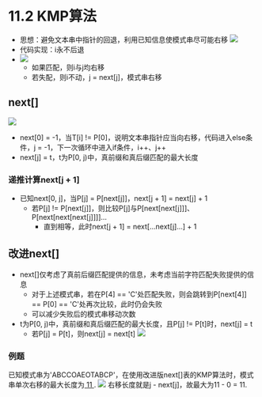 # 11.2 KMP算法
- 思想：避免文本串中指针的回退，利用已知信息使模式串尽可能右移
![](Picture/Pasted%20image%2020241203164708.png)
- 代码实现：i永不后退
- ![](Picture/Pasted%20image%2020241203164619.png)
	- 如果匹配，则i与j均右移
	- 若失配，则i不动，j = next\[j\]，模式串右移
## next\[\]
![](Picture/Pasted%20image%2020241203164402.png)
- next\[0\] = -1，当T\[i\] != P\[0\]，说明文本串指针应当向右移，代码进入else条件，j = -1，下一次循环中进入if条件，i++、j++
- next\[j\] = t，t为P\[0, j)中，真前缀和真后缀匹配的最大长度
### 递推计算next\[j + 1\]
- 已知next\[0, j\]，当P\[j\] = P\[next\[j\]\]，next\[j + 1\] = next\[j\] + 1
	- 若P\[j\] != P\[next\[j\]\]，则比较P\[j\]与P\[next\[next\[j\]\]\]、P\[next\[next\[next\[j\]\]\]\]...
		- 直到相等，此时next\[j + 1\] = next\[...next\[j\]...\] + 1
## 改进next\[\]
- next\[\]仅考虑了真前后缀匹配提供的信息，未考虑当前字符匹配失败提供的信息
	- 对于上述模式串，若在P\[4\] == 'C'处匹配失败，则会跳转到P\[next\[4\]\] == P\[0\] == 'C'处再次比较，此时仍会失败
	- 可以减少失败后的模式串移动次数
- t为P\[0, j)中，真前缀和真后缀匹配的最大长度，且P\[j\] != P\[t\]时，next\[j\] = t
	- 若P\[j\] = P\[t\]，则next\[j\] = next\[t\]
![](Picture/Pasted%20image%2020241204132421.png)
### 例题
已知模式串为'ABCCOAEOTABCP'，在使用改进版next\[\]表的KMP算法时，模式串单次右移的最大长度为<u>   11   </u>.
![](Picture/Pasted%20image%2020241204135124.png)
右移长度就是j - next\[j\]，故最大为11 - 0 = 11.
